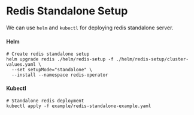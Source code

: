 # Redis Standalone Setup

We can use `helm` and `kubectl` for deploying redis standalone server.

#### Helm

```shell
# Create redis standalone setup
helm upgrade redis ./helm/redis-setup -f ./helm/redis-setup/cluster-values.yaml \
  --set setupMode="standalone" \
  --install --namespace redis-operator
```

#### Kubectl

```shell
# Standalone redis deployment
kubectl apply -f example/redis-standalone-example.yaml
```
